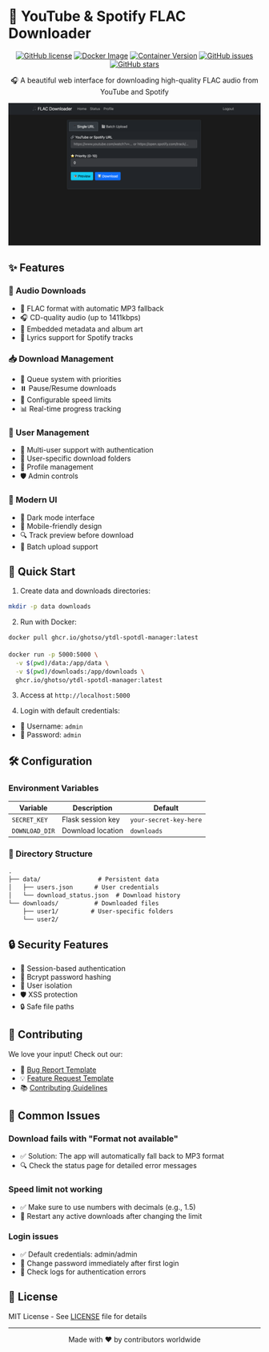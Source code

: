 # 🎵 YouTube & Spotify FLAC Downloader

<div align="center">

[![GitHub license](https://img.shields.io/github/license/ghotso/ytdl-spotdl-manager)](https://github.com/ghotso/ytdl-spotdl-manager/blob/main/LICENSE)
[![Docker Image](https://img.shields.io/badge/docker-ghcr.io-blue?logo=docker)](https://github.com/ghotso/ytdl-spotdl-manager/pkgs/container/ytdl-spotdl-manager)
[![Container Version](https://img.shields.io/badge/version-latest-brightgreen)](https://github.com/ghotso/ytdl-spotdl-manager/pkgs/container/ytdl-spotdl-manager)
[![GitHub issues](https://img.shields.io/github/issues/ghotso/ytdl-spotdl-manager)](https://github.com/ghotso/ytdl-spotdl-manager/issues)
[![GitHub stars](https://img.shields.io/github/stars/ghotso/ytdl-spotdl-manager)](https://github.com/ghotso/ytdl-spotdl-manager/stargazers)

🎧 A beautiful web interface for downloading high-quality FLAC audio from YouTube and Spotify

<img src="docs/screenshot.png" alt="Screenshot" width="600"/>

</div>

## ✨ Features

### 🎵 Audio Downloads
- 🎼 FLAC format with automatic MP3 fallback
- 🎧 CD-quality audio (up to 1411kbps)
- 🎹 Embedded metadata and album art
- 🎸 Lyrics support for Spotify tracks

### 📥 Download Management
- 🔄 Queue system with priorities
- ⏸️ Pause/Resume downloads
- 🚄 Configurable speed limits
- 📊 Real-time progress tracking

### 👥 User Management
- 🔐 Multi-user support with authentication
- 📁 User-specific download folders
- 👤 Profile management
- 🛡️ Admin controls

### 🎨 Modern UI
- 🌙 Dark mode interface
- 📱 Mobile-friendly design
- 🔍 Track preview before download
- 📑 Batch upload support

## 🚀 Quick Start

1. Create data and downloads directories:
```bash
mkdir -p data downloads
```

2. Run with Docker:
```bash
docker pull ghcr.io/ghotso/ytdl-spotdl-manager:latest

docker run -p 5000:5000 \
  -v $(pwd)/data:/app/data \
  -v $(pwd)/downloads:/app/downloads \
  ghcr.io/ghotso/ytdl-spotdl-manager:latest
```

3. Access at `http://localhost:5000`

4. Login with default credentials:
- 👤 Username: `admin`
- 🔑 Password: `admin`

## 🛠️ Configuration

### Environment Variables
| Variable | Description | Default |
|----------|-------------|---------|
| `SECRET_KEY` | Flask session key | `your-secret-key-here` |
| `DOWNLOAD_DIR` | Download location | `downloads` |

### 📁 Directory Structure
```
.
├── data/                # Persistent data
│   ├── users.json      # User credentials
│   └── download_status.json  # Download history
└── downloads/          # Downloaded files
    ├── user1/         # User-specific folders
    └── user2/
```

## 🔒 Security Features

- 🔐 Session-based authentication
- 🔑 Bcrypt password hashing
- 📁 User isolation
- 🛡️ XSS protection
- 🔒 Safe file paths

## 🤝 Contributing

We love your input! Check out our:
- 🐛 [Bug Report Template](.github/ISSUE_TEMPLATE/bug_report.md)
- 💡 [Feature Request Template](.github/ISSUE_TEMPLATE/feature_request.md)
- 📚 [Contributing Guidelines](CONTRIBUTING.md)

## 📝 Common Issues

### Download fails with "Format not available"
- ✅ Solution: The app will automatically fall back to MP3 format
- 🔍 Check the status page for detailed error messages

### Speed limit not working
- ✅ Make sure to use numbers with decimals (e.g., 1.5)
- 🔄 Restart any active downloads after changing the limit

### Login issues
- ✅ Default credentials: admin/admin
- 🔑 Change password immediately after first login
- 📝 Check logs for authentication errors

## 📜 License

MIT License - See [LICENSE](LICENSE) file for details

---

<div align="center">
Made with ❤️ by contributors worldwide
</div> 
